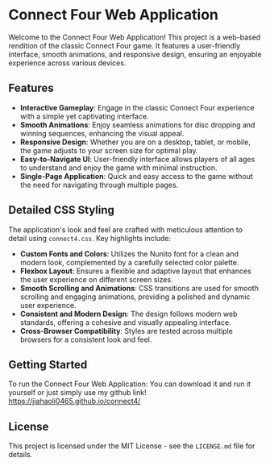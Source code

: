 
# Connect Four Web Application

Welcome to the Connect Four Web Application! This project is a web-based rendition of the classic Connect Four game. It features a user-friendly interface, smooth animations, and responsive design, ensuring an enjoyable experience across various devices.

## Features

- **Interactive Gameplay**: Engage in the classic Connect Four experience with a simple yet captivating interface.
- **Smooth Animations**: Enjoy seamless animations for disc dropping and winning sequences, enhancing the visual appeal.
- **Responsive Design**: Whether you are on a desktop, tablet, or mobile, the game adjusts to your screen size for optimal play.
- **Easy-to-Navigate UI**: User-friendly interface allows players of all ages to understand and enjoy the game with minimal instruction.
- **Single-Page Application**: Quick and easy access to the game without the need for navigating through multiple pages.

## Detailed CSS Styling

The application's look and feel are crafted with meticulous attention to detail using `connect4.css`. Key highlights include:

- **Custom Fonts and Colors**: Utilizes the Nunito font for a clean and modern look, complemented by a carefully selected color palette.
- **Flexbox Layout**: Ensures a flexible and adaptive layout that enhances the user experience on different screen sizes.
- **Smooth Scrolling and Animations**: CSS transitions are used for smooth scrolling and engaging animations, providing a polished and dynamic user experience.
- **Consistent and Modern Design**: The design follows modern web standards, offering a cohesive and visually appealing interface.
- **Cross-Browser Compatibility**: Styles are tested across multiple browsers for a consistent look and feel.

## Getting Started

To run the Connect Four Web Application:
You can download it and run it yourself or just simply use my github link!
https://jiahaoli0465.github.io/connect4/



## License

This project is licensed under the MIT License - see the `LICENSE.md` file for details.
